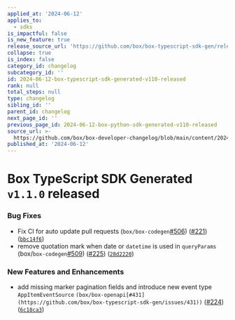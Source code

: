 ```yaml
---
applied_at: '2024-06-12'
applies_to:
  - sdks
is_impactful: false
is_new_feature: true
release_source_url: 'https://github.com/box/box-typescript-sdk-gen/releases/tag/v1.1.0'
collapse: true
is_index: false
category_id: changelog
subcategory_id: ''
id: 2024-06-12-box-typescript-sdk-generated-v110-released
rank: null
total_steps: null
type: changelog
sibling_id: ''
parent_id: changelog
next_page_id: ''
previous_page_id: 2024-06-12-box-python-sdk-generated-v110-released
source_url: >-
  https://github.com/box/box-developer-changelog/blob/main/content/2024/06-12-box-typescript-sdk-generated-v110-released.md
published_at: '2024-06-12'
---
```

# Box TypeScript SDK Generated `v1.1.0` released

### Bug Fixes

* Fix CI for auto update pull requests (`box/box-codegen`[#506][1]) ([#221][2]) ([`bbc14f6`][3])
* remove quotation mark when date or `datetime` is used in `queryParams` (box/`box-codegen`[#509][4]) ([#225][5]) ([`28d2220`][6])

### New Features and Enhancements

* add missing marker pagination fields and introduce new event type `AppItemEventSource` `(box/box-openapi[#431](https://github.com/box/box-typescript-sdk-gen/issues/431))` ([#224][7]) ([`6c18ca3`][8])

[1]: https://github.com/box/box-typescript-sdk-gen/issues/506

[2]: https://github.com/box/box-typescript-sdk-gen/issues/221

[3]: https://github.com/box/box-typescript-sdk-gen/commit/bbc14f66e14a9386c8d54a5d0bb36ec2cdc501c1

[4]: https://github.com/box/box-typescript-sdk-gen/issues/509

[5]: https://github.com/box/box-typescript-sdk-gen/issues/225

[6]: https://github.com/box/box-typescript-sdk-gen/commit/28d22200602cf02d73590189c304109f1c26db17

[7]: https://github.com/box/box-typescript-sdk-gen/issues/224

[8]: https://github.com/box/box-typescript-sdk-gen/commit/6c18ca3b00da0b878d28e142a2361b6386ef0c15